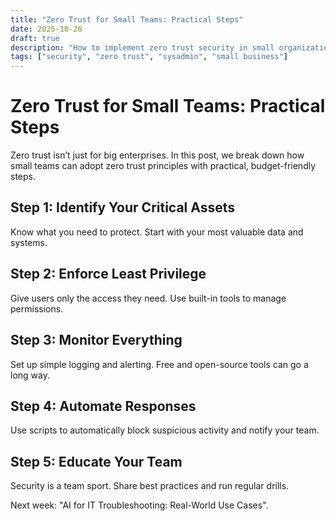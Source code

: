 ```yaml
---
title: "Zero Trust for Small Teams: Practical Steps"
date: 2025-10-26
draft: true
description: "How to implement zero trust security in small organizations without breaking the bank."
tags: ["security", "zero trust", "sysadmin", "small business"]
---
```


# Zero Trust for Small Teams: Practical Steps

Zero trust isn’t just for big enterprises. In this post, we break down how small teams can adopt zero trust principles with practical, budget-friendly steps.

## Step 1: Identify Your Critical Assets
Know what you need to protect. Start with your most valuable data and systems.

## Step 2: Enforce Least Privilege
Give users only the access they need. Use built-in tools to manage permissions.

## Step 3: Monitor Everything
Set up simple logging and alerting. Free and open-source tools can go a long way.

## Step 4: Automate Responses
Use scripts to automatically block suspicious activity and notify your team.

## Step 5: Educate Your Team
Security is a team sport. Share best practices and run regular drills.

Next week: "AI for IT Troubleshooting: Real-World Use Cases".